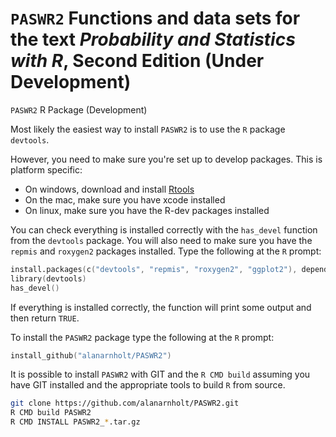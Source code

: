 `PASWR2` Functions and data sets for the text *Probability and Statistics
    with R*, Second Edition (Under Development)
======

`PASWR2` R Package (Development)

Most likely the easiest way to install `PASWR2` is to use the `R` package
`devtools`.

However, you need to make sure you're set up to develop packages. This is platform specific:

* On windows, download and install [Rtools](http://www.murdoch-sutherland.com/Rtools/)
* On the mac, make sure you have xcode installed
* On linux, make sure you have the R-dev packages installed

You can check everything is installed correctly with the `has_devel` function from the `devtools` package. You will also need to make sure you have the `repmis` and `roxygen2` packages installed.  Type the following at the `R` prompt:

```s
install.packages(c("devtools", "repmis", "roxygen2", "ggplot2"), dependencies = TRUE)    
library(devtools)
has_devel()
```

If everything is installed correctly, the function will print some output and then return `TRUE`.

To install the `PASWR2` package type the following at the `R` prompt:

```s
install_github("alanarnholt/PASWR2")
```
    
It is possible to install `PASWR2` with GIT and the `R CMD build` assuming you have GIT installed and the appropriate tools to build `R` from source.

```bash
git clone https://github.com/alanarnholt/PASWR2.git
R CMD build PASWR2
R CMD INSTALL PASWR2_*.tar.gz
```

